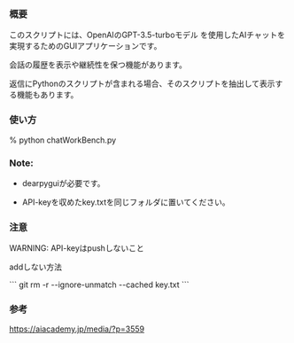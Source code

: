  ### 概要
このスクリプトには、OpenAIのGPT-3.5-turboモデル を使用したAIチャットを実現するためのGUIアプリケーションです。<p>
会話の履歴を表示や継続性を保つ機能があります。<p>
返信にPythonのスクリプトが含まれる場合、そのスクリプトを抽出して表示する機能もあります。<p>

### 使い方
% python chatWorkBench.py  <p>
 <p>

### Note: <p>

 * dearpyguiが必要です。 <p>
 * API-keyを収めたkey.txtを同じフォルダに置いてください。 <p>
 <p>
  
### 注意
WARNING: API-keyはpushしないこと <p>
<p>
addしない方法<p>
```
git rm -r --ignore-unmatch --cached key.txt
```

### 参考
https://aiacademy.jp/media/?p=3559
